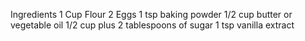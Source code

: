 Ingredients
1 Cup Flour
2 Eggs
1 tsp baking powder
1/2 cup butter or vegetable oil
1/2 cup plus 2 tablespoons of sugar
1 tsp vanilla extract
